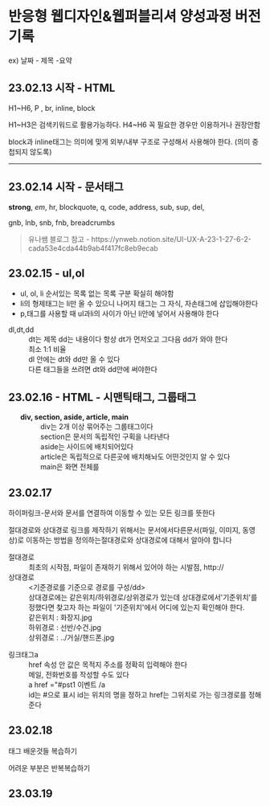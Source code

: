 <h1>반응형 웹디자인&웹퍼블리셔 양성과정 버전기록</h1>
<p>ex) 날짜 - 제목 -요약</P>
<h2>23.02.13 시작 - HTML</h2>
<p>H1~H6, P , br, inline, block</p>
<p>H1~H3은 검색키워드로 활용가능하다. H4~H6 꼭 필요한 경우만 이용하거나 권장안함</P>
<p>block과 inline태그는 의미에 맞게 외부/내부 구조로 구성해서 사용해야 한다. (의미 중첩되지 않도록)</p>
<hr>
<h2>23.02.14 시작 - 문서태그</h2>
<p><strong>strong</strong>, <em>em</em>, hr, blockquote, q, code, address, sub, sup, del,</p>
<p>gnb, lnb, snb, fnb, breadcrumbs</p>
<blockquote cite="https://ynweb.notion.site/UI-UX-A-23-1-27-6-2-cada53e4cda44b9ab4f417fc8eb9ecab">유나쌤 블로그 참고 - https://ynweb.notion.site/UI-UX-A-23-1-27-6-2-cada53e4cda44b9ab4f417fc8eb9ecab</blockquote>
<h2>23.02.15 - ul,ol</h2>
<ul>
  <li>ul, ol, li 순서있는 목록 없는 목록 구분 확실히 해야함</li>
  <li>li의 형제태그는 li만 올 수 있으니 나머지 태그는 그 자식, 자손태그에 삽입해야한다</li>
  <li>p,태그를 사용할 때 ul과li의 사이가 아닌 li안에 넣어서 사용해야 한다</li>
</ul>
<dl>
  <dt>dl,dt,dd</dt>
  <dd>dt는 제목 dd는 내용이다 항상 dt가 먼저오고 그다음 dd가 와야 한다 </dd>
  <dd>최소 1:1 비율</dd>
  <dd>dl 안에는 dt와 dd만 올 수 있다</dd>
  <dd>다른 태그들을 쓰려면 dt와 dd안에 써야한다</dd>
</dl>
<div class="study">
  <h2>23.02.16 - HTML - 시맨틱태그, 그룹태그 </h2>
  <ul>
    <dt><strong>div, section, aside, article, main</strong></dt>
    <dd>div는 2개 이상 묶어주는 그룹태그이다</dd>
    <dd>section은 문서의 독립적인 구획을 나타낸다</dd>
    <dd>aside는 사이드에 배치되어있다</dd>
    <dd>article은 독립적으로 다른곳에 배치해놔도 어떤것인지 알 수 있다</dd>
    <dd>main은 화면 전체를 </dd>
  </ul>
  </div>
  <h2>23.02.17</h2>
  <p>하이퍼링크-문서와 문서를 연결하여 이동할 수 있는 모든 링크를 뜻한다</p>
  <p>절대경로와 상대경로 링크를 제작하기 위해서는 문서에서다른문서(파일, 이미지, 동영상)로 이동하는 방법을 정의하는절대경로와 상대경로에 대해서 알아야 합니다</p>
  <dl>
    <dt>절대경로</dt>
    <dd>최초의 시작점, 파일이 존재하기 위해서 있어야 하는 시발점, http://</dd>
    <dt>상대경로</dt>
    <dd><기준경로를 기준으로 경로를 구성/dd>
    <dd>상대경로에는 같은위치/하위경로/상위경로가 있는데 상대경로에서'기준위치'를 정했다면 찾고자 하는 파일이 '기준위치'에서 어디에 있는지 확인해야 한다.</dd>
      <dd>같은위치 : 화장지.jpg</dd>
      <dd>하위경로 : 선반/수건.jpg</dd>
      <dd>상위경로 : ../거실/핸드폰.jpg</dd>
  </dl>
      <dl>
        <dt>링크태그a</dt>
        <dd>href 속성 안 값은 목적지 주소를 정확히 입력해야 한다</dd>
        <dd>메일, 전화번호를 작성할 수도 있다</dd>
        <dd>a href ="#pst1 이벤트 /a </dd>
        <dd>id는 #으로 표시 id는 위치의 명을 정하고 href는 그위치로 가는 링크경로를 정해준다</dd>
      </dl>
      <dl><dl/>
<h2>23.02.18</h2>
<p>태그 배운것들 복습하기</p>
<p>어려운 부분은 반복복습하기</p>
<h2>23.03.19<h2/>

